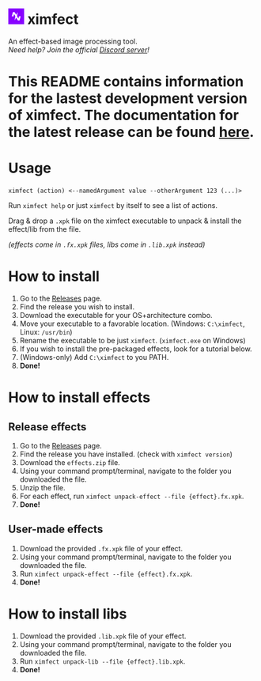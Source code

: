 <h1><img src="img/ximfect.png" alt="ximfect logo" width="32px" height="32px">&nbsp;ximfect</h1>
An effect-based image processing tool.<br />


<i>
Need help? Join the official <a href="https://discord.gg/AGPZyUE">Discord server</a>!
</i>

# This README contains information for the lastest development version of ximfect. The documentation for the latest release can be found [here](https://ximfect.github.io).

# Usage
`ximfect (action) <--namedArgument value --otherArgument 123 (...)>`

Run `ximfect help` or just `ximfect` by itself to see a list of actions.

Drag & drop a `.xpk` file on the ximfect executable to unpack & install the effect/lib from the file. 

*(effects come in `.fx.xpk` files, libs come in `.lib.xpk` instead)*

# How to install

1. Go to the [Releases](https://github.com/ximfect/ximfect/releases) page.
2. Find the release you wish to install.
3. Download the executable for your OS+architecture combo.
4. Move your executable to a favorable location. (Windows: `C:\ximfect`, Linux: `/usr/bin`)
5. Rename the executable to be just `ximfect`. (`ximfect.exe` on Windows)
6. If you wish to install the pre-packaged effects, look for a tutorial below.
7. (Windows-only) Add `C:\ximfect` to you PATH.
8. **Done!**

# How to install effects

## Release effects

1. Go to the [Releases](https://github.com/ximfect/ximfect/releases) page.
2. Find the release you have installed. (check with `ximfect version`)
3. Download the `effects.zip` file.
4. Using your command prompt/terminal, navigate to the folder you downloaded the file.
5. Unzip the file.
6. For each effect, run `ximfect unpack-effect --file {effect}.fx.xpk`.
6. **Done!**

## User-made effects

1. Download the provided `.fx.xpk` file of your effect.
2. Using your command prompt/terminal, navigate to the folder you downloaded the file.
3. Run `ximfect unpack-effect --file {effect}.fx.xpk`.
4. **Done!**

# How to install libs

1. Download the provided `.lib.xpk` file of your effect.
2. Using your command prompt/terminal, navigate to the folder you downloaded the file.
3. Run `ximfect unpack-lib --file {effect}.lib.xpk`.
4. **Done!**
